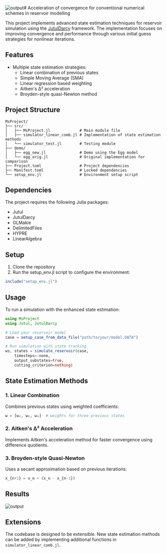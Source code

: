 ![output](https://github.com/user-attachments/assets/d84baf60-71bb-4efd-b7f4-be0960f9205e)# Acceleration of convergence for conventional numerical schemes in reservoir modelling

This project implements advanced state estimation techniques for reservoir simulation using the [JutulDarcy](https://github.com/sintefmath/JutulDarcy.jl) framework. The implementation focuses on improving convergence and performance through various initial guess strategies for nonlinear iterations.

## Features

- Multiple state estimation strategies:
  - Linear combination of previous states
  - Simple Moving Average (SMA)
  - Linear regression based weighting
  - Aitken's Δ² acceleration
  - Broyden-style quasi-Newton method

## Project Structure

```
MsProject/
├── src/
│   ├── MsProject.jl             # Main module file
│   ├── simulator_linear_comb.jl # Implementation of state estimation methods
│   └── simulator_test.jl        # Testing module
├── demo/
│   ├── egg_new.jl               # Demo using the Egg model
│   └── egg_orig.jl              # Original implementation for comparison
├── Project.toml                 # Project dependencies
├── Manifest.toml                # Locked dependencies
└── setup_env.jl                 # Environment setup script
```

## Dependencies

The project requires the following Julia packages:
- Jutul
- JutulDarcy
- GLMakie
- DelimitedFiles
- HYPRE
- LinearAlgebra

## Setup

1. Clone the repository
2. Run the setup_env.jl script to configure the environment:
```julia
include("setup_env.jl")
```

## Usage

To run a simulation with the enhanced state estimation:

```julia
using MsProject
using Jutul, JutulDarcy

# Load your reservoir model
case = setup_case_from_data_file("path/to/your/model.DATA")

# Run simulation with state tracking
ws, states = simulate_reservoir(case, 
    timesteps=:none,
    output_substates=true,
    cutting_criterion=nothing)
```

## State Estimation Methods

### 1. Linear Combination
Combines previous states using weighted coefficients:
```julia
w = [w₁, w₂, w₃]  # weights for three previous states
```

### 2. Aitken's Δ² Acceleration
Implements Aitken's acceleration method for faster convergence using difference quotients.

### 3. Broyden-style Quasi-Newton
Uses a secant approximation based on previous iterations:
```julia
x_{n+1} = x_n + (x_n - x_{n-1})
```

## Results
![output](https://github.com/user-attachments/assets/cdce92ff-0173-4226-a58f-df8181048bd4)

## Extensions

The codebase is designed to be extensible. New state estimation methods can be added by implementing additional functions in `simulator_linear_comb.jl`.
